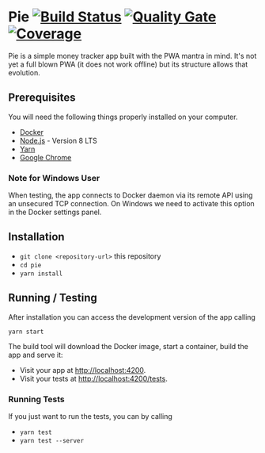 # Pie [![Build Status](https://travis-ci.org/Fed03/pie.svg?branch=new_version)](https://travis-ci.org/Fed03/pie) [![Quality Gate](https://sonarcloud.io/api/project_badges/measure?project=fed03%3Apie%3Anew_version&metric=alert_status)](https://sonarcloud.io/dashboard?id=fed03%3Apie%3Anew_version) [![Coverage](https://sonarcloud.io/api/project_badges/measure?project=fed03%3Apie%3Anew_version&metric=coverage)](https://sonarcloud.io/dashboard?id=fed03%3Apie%3Anew_version)

Pie is a simple money tracker app built with the PWA mantra in mind. It's not yet a full blown PWA (it does not work offline) but its structure allows that evolution.

## Prerequisites

You will need the following things properly installed on your computer.

* [Docker](https://www.docker.com/)
* [Node.js](https://nodejs.org/) - Version 8 LTS
* [Yarn](https://yarnpkg.com/)
* [Google Chrome](https://google.com/chrome/)

### Note for Windows User

When testing, the app connects to Docker daemon via its remote API using an unsecured TCP connection. On Windows we need to activate this option in the Docker settings panel.

## Installation

* `git clone <repository-url>` this repository
* `cd pie`
* `yarn install`

## Running / Testing

After installation you can access the development version of the app calling

`yarn start`

The build tool will download the Docker image, start a container, build the app and serve it:

* Visit your app at [http://localhost:4200](http://localhost:4200).
* Visit your tests at [http://localhost:4200/tests](http://localhost:4200/tests).

### Running Tests

If you just want to run the tests, you can by calling

* `yarn test`
* `yarn test --server`
